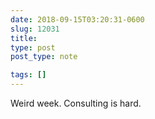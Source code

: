 ```yaml
---
date: 2018-09-15T03:20:31-0600
slug: 12031
title: 
type: post
post_type: note

tags: []
---
```

Weird week. Consulting is hard.




